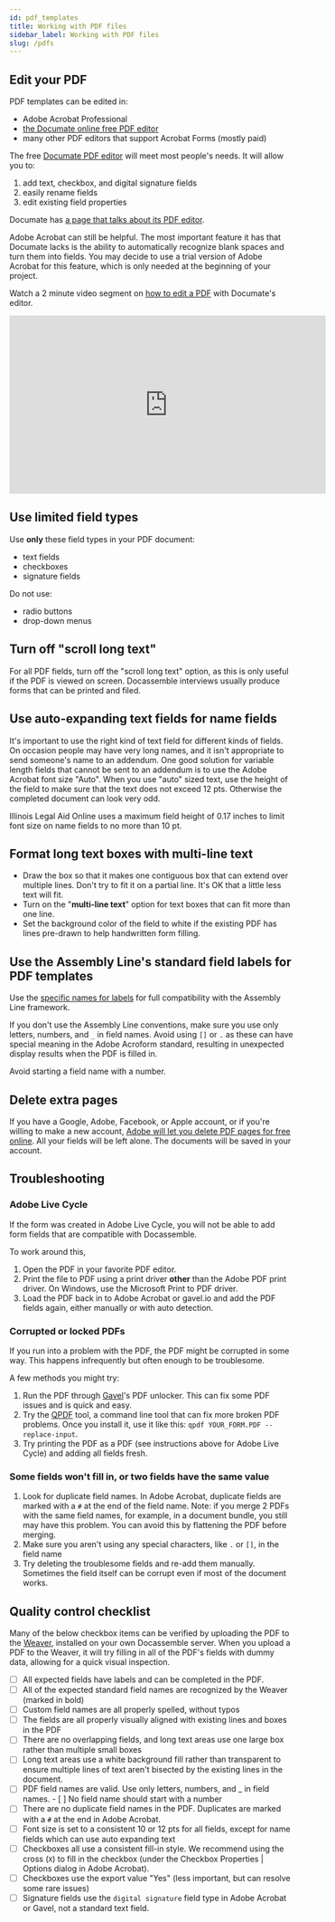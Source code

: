 ```yaml
---
id: pdf_templates
title: Working with PDF files
sidebar_label: Working with PDF files
slug: /pdfs
---
```


## Edit your PDF

PDF templates can be edited in:

* Adobe Acrobat Professional
* [the Documate online free PDF editor](https://www.documate.org/pdf)
* many other PDF editors that support Acrobat Forms (mostly paid)

The free [Documate PDF
editor](https://www.documate.org/pdf) will meet most people's needs. It will allow
you to:

1. add text, checkbox, and digital signature fields
1. easily rename fields
1. edit existing field properties

Documate has [a page that talks about its PDF
editor](https://help.documate.org/articles/unlocking-pdf-documents).

Adobe Acrobat can still be helpful. The most important feature it has that
Documate lacks is the ability to automatically recognize blank spaces and turn
them into fields. You may decide to use a trial version of Adobe Acrobat for
this feature, which is only needed at the beginning of your project.

Watch a 2 minute video segment on [how to edit a
PDF](https://help.documate.org/articles/unlocking-pdf-documents) with Documate's editor.
<iframe width="560" height="315" src="https://youtube.com/embed/HHGTWJ4r2hk?start=83" frameborder="0" allow="accelerometer; autoplay; encrypted-media; gyroscope; picture-in-picture" allowfullscreen alt="How to edit a PDF with Documate's editor">
</iframe>

## Use limited field types

Use **only** these field types in your PDF document:

* text fields
* checkboxes
* signature fields

Do not use:

* radio buttons
* drop-down menus

## Turn off "scroll long text"

For all PDF fields, turn off the "scroll long text" option, as this is only
useful if the PDF is viewed on screen. Docassemble interviews usually produce
forms that can be printed and filed.

## Use auto-expanding text fields for name fields

It's important to use the right kind of text field for different kinds of
fields. On occasion people may have very long names, and it isn't appropriate to
send someone's name to an addendum. One good solution for variable length fields
that cannot be sent to an addendum is to use the Adobe Acrobat font size "Auto".
When you use "auto" sized text, use the height of the field to make sure that
the text does not exceed 12 pts. Otherwise the completed document can look very
odd.

Illinois Legal Aid Online uses a maximum field height of 0.17 inches to limit font
size on name fields to no more than 10 pt.

## Format long text boxes with multi-line text

* Draw the box so that it makes one contiguous box that can extend over multiple lines. 
  Don't try to fit it on a partial line. It's OK that a little less text will fit.
* Turn on the "**multi-line text**" option for text boxes that can fit more than one line.
* Set the background color of the field to white if the existing PDF has lines pre-drawn to help
  handwritten form filling.

## Use the Assembly Line's standard field labels for PDF templates

Use the [specific names for labels](doc_vars_reference.md) for full
compatibility with the Assembly Line framework.

If you don't use the Assembly Line conventions, make sure you use only letters, numbers, and `_` in
field names. Avoid using `[]` or `.` as these can have special meaning in the Adobe Acroform
standard, resulting in unexpected display results when the PDF is filled in.

Avoid starting a field name with a number.

## Delete extra pages
If you have a Google, Adobe, Facebook, or Apple account, or if you're willing to make a new account, [Adobe will let you delete PDF pages for free online](https://www.adobe.com/acrobat/online/delete-pdf-pages.html). All your fields will be left alone. The documents will be saved in your account.

## Troubleshooting

### Adobe Live Cycle
If the form was created in Adobe Live Cycle, you will not be able to add form
fields that are compatible with Docassemble.

To work around this,

1. Open the PDF in your favorite PDF editor.
2. Print the file to PDF using a print driver **other** than the Adobe PDF print driver. On Windows, use the Microsoft Print to PDF driver.
3. Load the PDF back in to Adobe Acrobat or gavel.io and add the PDF fields again, either manually or with auto detection.

### Corrupted or locked PDFs

If you run into a problem with the PDF, the PDF might be corrupted in some way.
This happens infrequently but often enough to be troublesome.

A few methods you might try:

1. Run the PDF through [Gavel](https://www.gavel.io/pdf)'s PDF unlocker. This can fix some PDF issues and is quick and easy.
2. Try the [QPDF](http://qpdf.sourceforge.net/) tool, a command line tool that can fix more broken PDF problems. Once you install it, use
   it like this: `qpdf YOUR_FORM.PDF --replace-input`.
4. Try printing the PDF as a PDF (see instructions above for Adobe Live Cycle) and adding all fields fresh.

### Some fields won't fill in, or two fields have the same value

1. Look for duplicate field names. In Adobe Acrobat, duplicate fields are marked with a `#` at the end of the field name. Note: if you merge 2 PDFs 
with the same field names, for example, in a document bundle, you still may have this problem. You can avoid this by flattening the PDF before merging.
1. Make sure you aren't using any special characters, like `.` or `[]`, in the field name
3. Try deleting the troublesome fields and re-add them manually. Sometimes the field itself can be corrupt even if most of the document works.

## Quality control checklist

Many of the below checkbox items can be verified by uploading the PDF to the [Weaver](https://github.com/SuffolkLITLab/docassemble-ALWeaver), 
installed on your own Docassemble server. When you upload a PDF to the Weaver, it will try filling in all of the PDF's fields with dummy data,
allowing for a quick visual inspection.

- [ ] All expected fields have labels and can be completed in the PDF. 
- [ ] All of the expected standard field names are recognized by the Weaver (marked in bold)
- [ ] Custom field names are all properly spelled, without typos
- [ ] The fields are all properly visually aligned with existing lines and boxes in the PDF
- [ ] There are no overlapping fields, and long text areas use one large box rather than multiple small boxes
- [ ] Long text areas use a white background fill rather than transparent to ensure multiple lines of text aren't bisected by the existing lines 
    in the document.
- [ ] PDF field names are valid. Use only letters, numbers, and _ in field names.
        - [ ] No field name should start with a number
- [ ] There are no duplicate field names in the PDF. Duplicates are marked with a `#` at the end in Adobe Acrobat.
- [ ] Font size is set to a consistent 10 or 12 pts for all fields, except for name fields which can use auto expanding text
- [ ] Checkboxes all use a consistent fill-in style. We recommend using the cross (`X`) to fill in the checkbox (under the Checkbox Properties | Options dialog in Adobe Acrobat).
- [ ] Checkboxes use the export value "Yes" (less important, but can resolve some rare issues)
- [ ] Signature fields use the `digital signature` field type in Adobe Acrobat or Gavel, not a standard text field.